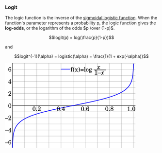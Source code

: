 ### Logit

The logic function is the inverse of the [sigmoidal logistic function](https://en.wikipedia.org/wiki/Sigmoid_function). When the function's parameter represents a probability p, the logic function gives the **log-odds**, or the logarithm of the odds $p \over (1-p)$.  

$$logit(p) = log(\frac{p}{1-p})$$  

and 

$$logit^{-1}(\alpha) = logistic(\alpha) = \frac{1}{1 + exp(-\alpha)}$$

![Logit](./img/logit.png)